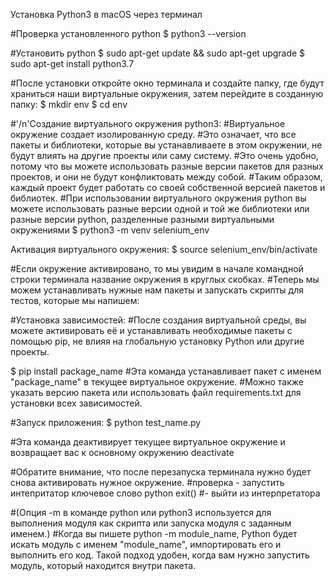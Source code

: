 Установка Python3 в macOS через терминал

#Проверка установленного python
$ python3 --version

#Установить python
$ sudo apt-get update && sudo apt-get upgrade
$ sudo apt-get install python3.7


#После установки откройте окно терминала и создайте папку, где будут храниться наши виртуальные окружения, затем перейдите в созданную папку:
$ mkdir env
$ cd env

#'/n'Создание виртуального окружения python3:
#Виртуальное окружение создает изолированную среду. 
#Это означает, что все пакеты и библиотеки, которые вы устанавливаете в этом окружении, не будут влиять на другие проекты или саму систему. 
#Это очень удобно, потому что вы можете использовать разные версии пакетов для разных проектов, и они не будут конфликтовать между собой. 
#Таким образом, каждый проект будет работать со своей собственной версией пакетов и библиотек.
#При использовании виртуального окружения python вы можете использовать разные версии одной и той же библиотеки или разные версии python, разделенные разными виртуальными окружениями
$ python3 -m venv selenium_env

Активация виртуального окружения:
$ source selenium_env/bin/activate

#Если окружение активировано, то мы увидим в начале командной строки терминала название окружения в круглых скобках. 
#Теперь мы можем устанавливать нужные нам пакеты и запускать скрипты для тестов, которые мы напишем:

#Установка зависимостей:
#После создания виртуальной среды, вы можете активировать её и устанавливать необходимые пакеты с помощью pip, не влияя на глобальную установку Python или другие проекты.

$ pip install package_name
#Эта команда устанавливает пакет с именем "package_name" в текущее виртуальное окружение. 
#Можно также указать версию пакета или использовать файл requirements.txt для установки всех зависимостей.

#Запуск приложения:
$ python test_name.py



#Эта команда деактивирует текущее виртуальное окружение и возвращает вас к основному окружению
deactivate

#Обратите внимание, что после перезапуска терминала нужно будет снова активировать нужное окружение.
#проверка - запустить интепритатор ключевое слово python
exit() #- выйти из интерпретатора


#(Опция -m в команде python или python3 используется для выполнения модуля как скрипта или запуска модуля с заданным именем.)
#Когда вы пишете python -m module_name, Python будет искать модуль с именем "module_name", импортировать его и выполнить его код. Такой подход удобен, когда вам нужно запустить модуль, который находится внутри пакета.

